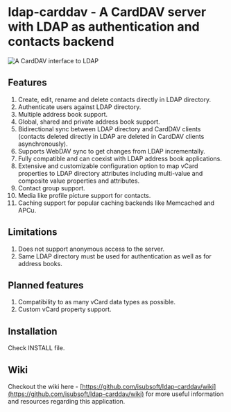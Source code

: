 # ldap-carddav - A CardDAV server with LDAP as authentication and contacts backend
![A CardDAV interface to LDAP](https://github.com/user-attachments/assets/e7d0f02a-bfd1-489f-b8a8-e0aef168c035)

## Features
1. Create, edit, rename and delete contacts directly in LDAP directory.
2. Authenticate users against LDAP directory.
3. Multiple address book support.
4. Global, shared and private address book support.
5. Bidirectional sync between LDAP directory and CardDAV clients (contacts deleted directly in LDAP are deleted in CardDAV clients asynchronously).
6. Supports WebDAV sync to get changes from LDAP incrementally.
7. Fully compatible and can coexist with LDAP address book applications.
8. Extensive and customizable configuration option to map vCard properties to LDAP directory attributes including multi-value and composite value properties and attributes.
9. Contact group support.
10. Media like profile picture support for contacts.
11. Caching support for popular caching backends like Memcached and APCu.

## Limitations
1. Does not support anonymous access to the server.
2. Same LDAP directory must be used for authentication as well as for address books.

## Planned features
1. Compatibility to as many vCard data types as possible.
2. Custom vCard property support.

## Installation
Check INSTALL file.

## Wiki
Checkout the wiki here - [https://github.com/isubsoft/ldap-carddav/wiki](https://github.com/isubsoft/ldap-carddav/wiki) for more useful information and resources regarding this application.
